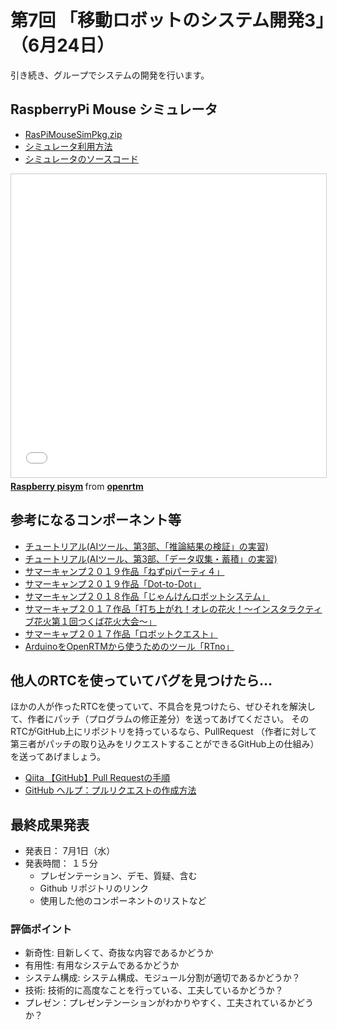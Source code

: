# 第7回 「移動ロボットのシステム開発3」（6月24日）

引き続き、グループでシステムの開発を行います。

## RaspberryPi Mouse シミュレータ

- [RasPiMouseSimPkg.zip](https://github.com/sealbreeder/TMU-Ubiquitous-Robotics/raw/master/RasPiMouseSimPkg.zip)
- [シミュレータ利用方法](https://openrtm.org/openrtm/ja/node/6198)
- [シミュレータのソースコード](https://github.com/Nobu19800/RasPiMouseSimulatorRTC)

<iframe src="//www.slideshare.net/slideshow/embed_code/key/h3UNy4ZbKSbWE7" width="595" height="485" frameborder="0" marginwidth="0" marginheight="0" scrolling="no" style="border:1px solid #CCC; border-width:1px; margin-bottom:5px; max-width: 100%;" allowfullscreen> </iframe> <div style="margin-bottom:5px"> <strong> <a href="//www.slideshare.net/openrtm/raspberry-pisym" title="Raspberry pisym" target="_blank">Raspberry pisym</a> </strong> from <strong><a href="https://www.slideshare.net/openrtm" target="_blank">openrtm</a></strong> </div>

## 参考になるコンポーネント等

- [チュートリアル(AIツール、第3部、「推論結果の検証」の実習)](https://openrtm.org/openrtm/node/6388)
- [チュートリアル(AIツール、第3部、「データ収集・蓄積」の実習)](https://openrtm.org/openrtm/node/6389)
- [サマーキャンプ２０１９作品「ねずpiパーティ４」](https://openrtm.org/openrtm/ja/tutorial/summercamp2019#toc17)
- [サマーキャンプ２０１９作品「Dot-to-Dot」](https://openrtm.org/openrtm/ja/tutorial/summercamp2019#toc18)
- [サマーキャンプ２０１８作品「じゃんけんロボットシステム」](https://openrtm.org/openrtm/ja/tutorial/summercamp2018#toc23)
- [サマーキャプ２０１７作品「打ち上がれ！オレの花火！～インスタラクティブ花火第１回つくば花火大会～」](https://openrtm.org/openrtm/ja/tutorial/summercamp2017#toc25)
- [サマーキャプ２０１７作品「ロボットクエスト」](https://openrtm.org/openrtm/ja/tutorial/summercamp2017#toc26)
- [ArduinoをOpenRTMから使うためのツール「RTno」](http://ysuga.net/?p=124)



## 他人のRTCを使っていてバグを見つけたら...

ほかの人が作ったRTCを使っていて、不具合を見つけたら、ぜひそれを解決して、作者にパッチ（プログラムの修正差分）を送ってあげてください。
そのRTCがGitHub上にリポジトリを持っているなら、PullRequest （作者に対して第三者がパッチの取り込みをリクエストすることができるGitHub上の仕組み）を送ってあげましょう。

- [Qiita 【GitHub】Pull Requestの手順](https://qiita.com/aipacommander/items/d61d21988a36a4d0e58b)
- [GitHub ヘルプ：プルリクエストの作成方法](https://help.github.com/ja/github/collaborating-with-issues-and-pull-requests/creating-a-pull-request)


## 最終成果発表

- 発表日： 7月1日（水）
- 発表時間： １５分
  - プレゼンテーション、デモ、質疑、含む
  - Github リポジトリのリンク
  - 使用した他のコンポーネントのリストなど

### 評価ポイント
- 新奇性: 目新しくて、奇抜な内容であるかどうか
- 有用性: 有用なシステムであるかどうか
- システム構成: システム構成、モジュール分割が適切であるかどうか？
- 技術: 技術的に高度なことを行っている、工夫しているかどうか？
- プレゼン：プレゼンテンーションがわかりやすく、工夫されているかどうか？


